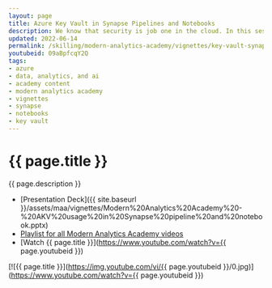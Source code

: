 ```yaml
---
layout: page
title: Azure Key Vault in Synapse Pipelines and Notebooks
description: We know that security is job one in the cloud. In this session, we’ll explore how to create secure solutions on the secure Azure platform using Azure key vault.
updated: 2022-06-14
permalink: /skilling/modern-analytics-academy/vignettes/key-vault-synapse-pipelines
youtubeid: 09aBpfcqY2Q
tags: 
- azure
- data, analytics, and ai
- academy content
- modern analytics academy
- vignettes
- synapse
- notebooks
- key vault
---
```


# {{ page.title }}

{{ page.description }}

* [Presentation Deck]({{ site.baseurl }}/assets/maa/vignettes/Modern%20Analytics%20Academy%20-%20AKV%20usage%20in%20Synapse%20pipeline%20and%20notebook.pptx)
* [Playlist for all Modern Analytics Academy videos](https://www.youtube.com/playlist?list=PLz7jPMmpNrjm35mPO6KcOeNdMEMSYKXfj)
* [Watch {{ page.title }}](https://www.youtube.com/watch?v={{ page.youtubeid }})

[![{{ page.title }}](https://img.youtube.com/vi/{{ page.youtubeid }}/0.jpg)](https://www.youtube.com/watch?v={{ page.youtubeid }})